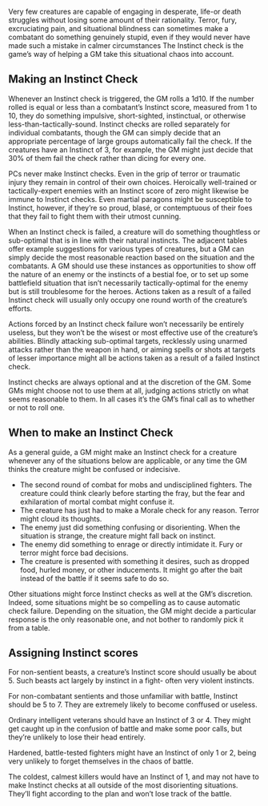 Very few creatures are capable of engaging in desperate, life-or death struggles without losing some amount of their rationality. Terror, fury, excruciating pain, and situational blindness can sometimes make a combatant do something genuinely stupid, even if they would never have made such a mistake in calmer circumstances The Instinct check is the game’s way of helping a GM take this situational chaos into account.
## Making an Instinct Check
Whenever an Instinct check is triggered, the GM rolls a 1d10. If the number rolled is equal or less than a combatant’s Instinct score, measured from 1 to 10, they do something impulsive, short-sighted, instinctual, or otherwise less-than-tactically-sound. Instinct checks are rolled separately for individual combatants, though the GM can simply decide that an appropriate percentage of large groups automatically fail the check. If the creatures have an Instinct of 3, for example, the GM might just decide that 30% of them fail the check rather than dicing for every one. 

PCs never make Instinct checks. Even in the grip of terror or traumatic injury they remain in control of their own choices. Heroically well-trained or tactically-expert enemies with an Instinct score of zero might likewise be immune to Instinct checks. Even martial paragons might be susceptible to Instinct, however, if they’re so proud, blasé, or contemptuous of their foes that they fail to fight them with their utmost cunning. 

When an Instinct check is failed, a creature will do something thoughtless or sub-optimal that is in line with their natural instincts. The adjacent tables offer example suggestions for various types of creatures, but a GM can simply decide the most reasonable reaction based on the situation and the combatants. A GM should use these instances as opportunities to show off the nature of an enemy or the instincts of a bestial foe, or to set up some battlefield situation that isn’t necessarily tactically-optimal for the enemy but is still troublesome for the heroes. Actions taken as a result of a failed Instinct check will usually only occupy one round worth of the creature’s efforts. 

Actions forced by an Instinct check failure won’t necessarily be entirely useless, but they won’t be the wisest or most effective use of the creature’s abilities. Blindly attacking sub-optimal targets, recklessly using unarmed attacks rather than the weapon in hand, or aiming spells or shots at targets of lesser importance might all be actions taken as a result of a failed Instinct check. 

Instinct checks are always optional and at the discretion of the GM. Some GMs might choose not to use them at all, judging actions strictly on what seems reasonable to them. In all cases it’s the GM’s final call as to whether or not to roll one.
## When to make an Instinct Check
As a general guide, a GM might make an Instinct check for a creature whenever any of the situations below are applicable, or any time the GM thinks the creature might be confused or indecisive.
- The second round of combat for mobs and undisciplined fighters. The creature could think clearly before starting the fray, but the fear and exhilaration of mortal combat might confuse it.
- The creature has just had to make a Morale check for any reason. Terror might cloud its thoughts.
- The enemy just did something confusing or disorienting. When the situation is strange, the creature might fall back on instinct.
- The enemy did something to enrage or directly intimidate it. Fury or terror might force bad decisions.
- The creature is presented with something it desires, such as dropped food, hurled money, or other inducements. It might go after the bait instead of the battle if it seems safe to do so.

Other situations might force Instinct checks as well at the GM’s discretion. Indeed, some situations might be so compelling as to cause automatic check failure. Depending on the situation, the GM might decide a particular response is the only reasonable one, and not bother to randomly pick it from a table.
## Assigning Instinct scores
For non-sentient beasts, a creature’s Instinct score should usually be about 5. Such beasts act largely by instinct in a fight- often very violent instincts. 

For non-combatant sentients and those unfamiliar with battle, Instinct should be 5 to 7. They are extremely likely to become conffused or useless. 

Ordinary intelligent veterans should have an Instinct of 3 or 4. They might get caught up in the confusion of battle and make some poor calls, but they’re unlikely to lose their head entirely.

Hardened, battle-tested fighters might have an Instinct of only 1 or 2, being very unlikely to forget themselves in the chaos of battle. 

The coldest, calmest killers would have an Instinct of 1, and may not have to make Instinct checks at all outside of the most disorienting situations. They’ll fight according to the plan and won’t lose track of the battle.